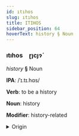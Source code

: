 ```yaml
---
id: ıtıhos
slug: ıtıhos
title: ITIHOS
sidebar_position: 64
hoverText: history § Noun
---
```


### ıtıhos&emsp;<span kind="abugida">ɽȷcȷɂ́</span>

*history* **§** Noun

**IPA**: /ˈɪ.tɪ.hɑs/

**Verb**: to be a history

**Noun**: history

**Modifier**: history-related

<details>
    <summary>Origin</summary>
    Hindi इतिहास itihās [ɪ.t̪ɪ.ɦäːs]<br/>
    <em>Indo-Iranian Language Family</em>
</details>